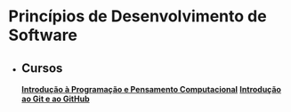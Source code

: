 # Princípios de Desenvolvimento de Software

- ## Cursos
    [**Introdução à Programação e Pensamento Computacional**](./cursos/curso_1.md)
    [**Introdução ao Git e ao GitHub**](./cursos/curso_2.md)
